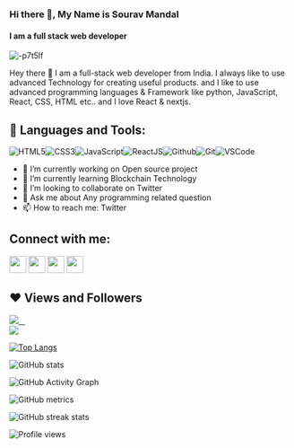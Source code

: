 ### Hi there 👋, My Name  is Sourav Mandal
#### I am a full stack web developer
![-p7t5lf](https://user-images.githubusercontent.com/87852919/191326051-a67fbca1-dda3-4edf-8efb-7b747ba91f1f.jpg)


Hey there 👋 I am a full-stack web developer from India. I always like to use advanced Technology for creating useful products. and I like to use advanced programming languages & Framework like python, JavaScript, React, CSS, HTML etc.. and I love React & nextjs.

## 🚀 Languages and Tools:

![HTML5](https://img.icons8.com/color/30/html-5.png)![CSS3](https://img.icons8.com/color/30/css3.png)![JavaScript](https://img.icons8.com/color/30/javascript.png)![ReactJS](https://img.icons8.com/color/30/react-native.png)![Github](https://img.icons8.com/material-outlined/30/github.png)![Git](https://img.icons8.com/color/30/git.png)![VSCode](https://img.icons8.com/color/30/visual-studio-code-2019.png)
<br/>

- 🔭 I’m currently working on Open source project 
- 🌱 I’m currently learning Blockchain Technology 
- 👯 I’m looking to collaborate on Twitter 
- 💬 Ask me about Any programming related question 
- 📫 How to reach me: Twitter 


## Connect with me:

<p align="left">

<a href = "https://www.linkedin.com/in/%E2%9A%A1sourav-mandal%E2%9A%A1-390361218/"><img src="https://img.icons8.com/fluent/48/000000/linkedin.png" width="30px"/></a>
<a href = "https://twitter.com/sourav_code"><img src="https://img.icons8.com/fluent/48/000000/twitter.png" width="30px"/></a>
<a href = "https://www.instagram.com/souravcode/?hl=en"><img src="https://img.icons8.com/fluent/48/000000/instagram-new.png" width="30px"/></a>
<a href = "https://www.youtube.com/channel/UC34QqM-x6iaOD9ikoch9FAg/about"><img src="https://img.icons8.com/color/48/000000/youtube-play.png" width="30px"/></a>
</p>


## ❤ Views and Followers

<a href="https://twitter.com/souravcode" target="_blank" rel="noreferrer"><img
src="https://img.shields.io/twitter/follow/sourav_code?logo=twitter&style=for-the-badge&color=3382ed&labelColor=1c1917"/> &nbsp;&nbsp;
  <br>
<a href="https://github.com/souravcodeweb" target="_blank" rel="noreferrer"><img
src="https://img.shields.io/github/followers/souravcodeweb?logo=github&style=for-the-badge&color=3382ed&labelColor=1c1917" /></a>

[![Top Langs](https://github-readme-stats.vercel.app/api/top-langs/?username=souravcodeweb)](https://github.com/anuraghazra/github-readme-stats)

![GitHub stats](https://github-readme-stats.vercel.app/api?username=souravcodeweb&show_icons=true&count_private=true)  

![GitHub Activity Graph](https://activity-graph.herokuapp.com/graph?username=souravcodeweb)  

![GitHub metrics](https://metrics.lecoq.io/souravcodeweb)  

![GitHub streak stats](https://github-readme-streak-stats.herokuapp.com/?user=souravcodeweb)  

![Profile views](https://gpvc.arturio.dev/souravcodeweb)  

